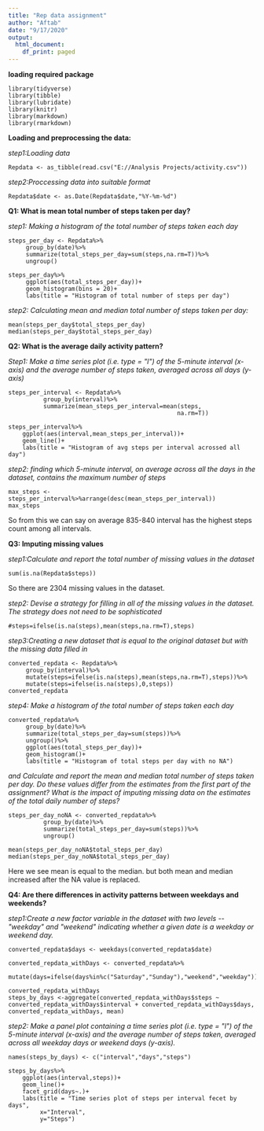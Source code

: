 ```yaml
---
title: "Rep data assignment"
author: "Aftab"
date: "9/17/2020"
output:
  html_document:
    df_print: paged
---
```

**loading required package**
```{r,results='hide'}
library(tidyverse)
library(tibble)
library(lubridate)
library(knitr)
library(markdown)
library(rmarkdown)
```

**Loading and preprocessing the data:**

*step1:Loading data*
```{r repData}
Repdata <- as_tibble(read.csv("E://Analysis Projects/activity.csv"))
```

*step2:Proccessing data into suitable format*
```{r}
Repdata$date <- as.Date(Repdata$date,"%Y-%m-%d")
```

**Q1: What is mean total number of steps taken per day?** 

*step1: Making a histogram of the total number of steps taken each day*
```{r,results='hide'}
steps_per_day <- Repdata%>%
     group_by(date)%>%
     summarize(total_steps_per_day=sum(steps,na.rm=T))%>%
     ungroup()
```

```{r}
steps_per_day%>%
     ggplot(aes(total_steps_per_day))+
     geom_histogram(bins = 20)+
     labs(title = "Histogram of total number of steps per day")

```

*step2: Calculating mean and median total number of steps taken per day:*
```{r}
mean(steps_per_day$total_steps_per_day)
median(steps_per_day$total_steps_per_day)
```

**Q2: What is the average daily activity pattern?**  

*Step1: Make a time series plot (i.e. type = "l") of the 5-minute interval (x-axis) and the average number of steps taken, averaged across all days (y-axis)*
```{r,results='hide'}
steps_per_interval <- Repdata%>%
          group_by(interval)%>%
          summarize(mean_steps_per_interval=mean(steps,
                                                na.rm=T))
```
```{r}
steps_per_interval%>%
    ggplot(aes(interval,mean_steps_per_interval))+
    geom_line()+
    labs(title = "Histogram of avg steps per interval acrossed all day")

```

*step2: finding which 5-minute interval, on average across all the days in the dataset, contains the maximum number of steps*
```{r}
max_steps <- steps_per_interval%>%arrange(desc(mean_steps_per_interval))
max_steps
```

So from this we can say on average 835-840 interval has the highest steps count among all intervals.

**Q3: Imputing missing values**

*step1:Calculate and report the total number of missing values in the dataset*
```{r}
sum(is.na(Repdata$steps))
```
So there are 2304 missing values in the dataset.

*step2: Devise a strategy for filling in all of the missing values in the dataset. The strategy does not need to be sophisticated*
```{r,results='hide'}
#steps=ifelse(is.na(steps),mean(steps,na.rm=T),steps)

```

*step3:Creating a new dataset that is equal to the original dataset but with the missing data filled in*
```{r}
converted_repdata <- Repdata%>%
     group_by(interval)%>%
     mutate(steps=ifelse(is.na(steps),mean(steps,na.rm=T),steps))%>%
     mutate(steps=ifelse(is.na(steps),0,steps))
converted_repdata
```

*step4: Make a histogram of the total number of steps taken each day*
```{r}
converted_repdata%>%
     group_by(date)%>%
     summarize(total_steps_per_day=sum(steps))%>%
     ungroup()%>%
     ggplot(aes(total_steps_per_day))+
     geom_histogram()+
     labs(title = "Histogram of total steps per day with no NA")
```

*and Calculate and report the mean and median total number of steps taken per day. Do these values differ from the estimates from the first part of the assignment? What is the impact of imputing missing data on the estimates of the total daily number of steps?*
```{r}
steps_per_day_noNA <- converted_repdata%>%
          group_by(date)%>%
          summarize(total_steps_per_day=sum(steps))%>%
          ungroup()
```

```{r}
mean(steps_per_day_noNA$total_steps_per_day)
median(steps_per_day_noNA$total_steps_per_day)
```
Here we see mean is equal to the median. but both mean and median increased after the NA value is replaced.

**Q4: Are there differences in activity patterns between weekdays and weekends?**

*step1:Create a new factor variable in the dataset with two levels -- "weekday" and "weekend" indicating whether a given date is a weekday or weekend day.*
```{r}
converted_repdata$days <- weekdays(converted_repdata$date)

converted_repdata_withDays <- converted_repdata%>%
        mutate(days=ifelse(days%in%c("Saturday","Sunday"),"weekend","weekday"))

converted_repdata_withDays
steps_by_days <-aggregate(converted_repdata_withDays$steps ~ converted_repdata_withDays$interval + converted_repdata_withDays$days, converted_repdata_withDays, mean)

```

*step2: Make a panel plot containing a time series plot (i.e. type = "l") of the 5-minute interval (x-axis) and the average number of steps taken, averaged across all weekday days or weekend days (y-axis).*

```{r}
names(steps_by_days) <- c("interval","days","steps")

steps_by_days%>%
    ggplot(aes(interval,steps))+
    geom_line()+
    facet_grid(days~.)+
    labs(title = "Time series plot of steps per interval fecet by days",
         x="Interval",
         y="Steps")

```

